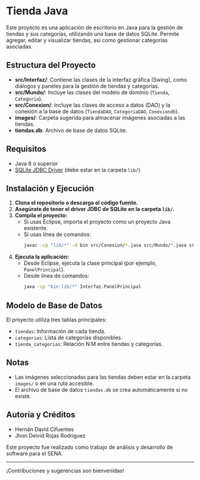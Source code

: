 # Tienda Java

Este proyecto es una aplicación de escritorio en Java para la gestión de tiendas y sus categorías, utilizando una base de datos SQLite. Permite agregar, editar y visualizar tiendas, así como gestionar categorías asociadas.

## Estructura del Proyecto

- **src/Interfaz/**: Contiene las clases de la interfaz gráfica (Swing), como diálogos y paneles para la gestión de tiendas y categorías.
- **src/Mundo/**: Incluye las clases del modelo de dominio (`Tienda`, `Categoria`).
- **src/Conexion/**: Incluye las clases de acceso a datos (DAO) y la conexión a la base de datos (`TiendaDAO`, `CategoriaDAO`, `Conexiondb`).
- **images/**: Carpeta sugerida para almacenar imágenes asociadas a las tiendas.
- **tiendas.db**: Archivo de base de datos SQLite.

## Requisitos

- Java 8 o superior
- [SQLite JDBC Driver](https://github.com/xerial/sqlite-jdbc) (debe estar en la carpeta `lib/`)

## Instalación y Ejecución

1. **Clona el repositorio o descarga el código fuente.**
2. **Asegúrate de tener el driver JDBC de SQLite en la carpeta `lib/`.**
3. **Compila el proyecto:**
   - Si usas Eclipse, importa el proyecto como un proyecto Java existente.
   - Si usas línea de comandos:
     ```sh
     javac -cp "lib/*" -d bin src/Conexion/*.java src/Mundo/*.java src/Interfaz/*.java
     ```
4. **Ejecuta la aplicación:**
   - Desde Eclipse, ejecuta la clase principal (por ejemplo, `PanelPrincipal`).
   - Desde línea de comandos:
     ```sh
     java -cp "bin:lib/*" Interfaz.PanelPrincipal
     ```

## Modelo de Base de Datos

El proyecto utiliza tres tablas principales:
- `tiendas`: Información de cada tienda.
- `categorias`: Lista de categorías disponibles.
- `tienda_categorias`: Relación N:M entre tiendas y categorías.

## Notas
- Las imágenes seleccionadas para las tiendas deben estar en la carpeta `images/` o en una ruta accesible.
- El archivo de base de datos `tiendas.db` se crea automáticamente si no existe.

## Autoría y Créditos
- Hernán David Cifuentes
- Jhon Deivid Rojas Rodriguez

Este proyecto fue realizado como trabajo de análisis y desarrollo de software para el SENA.

---

¡Contribuciones y sugerencias son bienvenidas! 